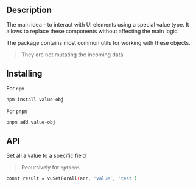 ## Description

The main idea - to interact with UI elements using a special
value type. It allows to replace these components without affecting
the main logic.

The package contains most common utils for working with these
objects.

> They are not mutating the incoming data

## Installing

For `npm`

```bash
npm install value-obj
```

For `pnpm`

```bash
pnpm add value-obj
```

## API

Set all a value to a specific field

> Recursively for `options`

```bash
const result = vuSetForAll(arr, 'value', 'test')
```
